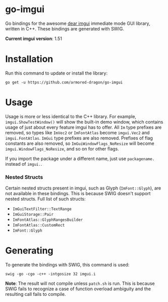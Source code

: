 # go-imgui
Go bindings for the awesome [dear imgui](https://github.com/ocornut/imgui) immediate mode GUI library, written in C++.
These bindings are generated with SWIG.

**Current imgui version**: 1.51

# Installation
Run this command to update or install the library:
```
go get -u https://github.com/armored-dragon/go-imgui
```

# Usage
Usage is more or less identical to the C++ library.
For example, `imgui.ShowTestWindow()` will show the built-in demo window, which contains usage of just about every feature imgui has to offer.
All `Im` type prefixes are removed, so types like `ImVec2` or `ImFontAtlas` become `imgui.Vec2` and `imgui.FontAtlas`.
`ImGui` type prefixes are also removed.
Prefixes of flag constants are also removed, so `ImGuiWindowFlags_NoResize` will become `imgui.WindowFlags_NoResize`, and so on for other flags.

If you import the package under a different name, just use `packagename.` instead of `imgui.`.

### Nested Structs
Certain nested structs present in imgui, such as Glyph (`ImFont::Glyph`), are not available in these bindings.
This is because SWIG doesn't support nested structs.
Full list of such structs:
  - `ImGuiTextFilter::TextRange`
  - `ImGuiStorage::Pair`
  - `ImFontAtlas::GlyphRangesBuilder`
  - `ImFontAtlas::CustomRect`
  - `ImFont::Glyph`

# Generating
To generate the bindings with SWIG, this command is used:
```
swig -go -cgo -c++ -intgosize 32 imgui.i
```

**Note**: The result will not compile unless `patch.sh` is run. This is because SWIG fails to recognize a case of function overload ambiguity and the resulting call fails to compile.
